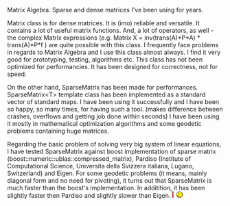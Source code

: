 
Matrix Algebra. Sparse and dense matrices I've been using for years.

Matrix class is for dense matrices. It is (imo) reliable and versatile. It contains a lot of useful matrix functions. And, a lot of operators, as well - the complex Matrix expressions (e.g. Matrix X = inv(trans(A)&#42;P&#42;A) &#42; trans(A)&#42;P&#42;f ) are quite possible with this class. I frequently face problems in regards to Matrix Algebra and I use this class almost always. I find it very good for prototyping, testing, algorithms etc. This class has not been optimized for performancies. It has been designed for correctness, not for speed.

On the other hand, SparseMatrix has been made for performances. SparseMatrix\<T\> template class has been implemented as a standard vector of standard maps. I have been using it successfully and I have been so happy, so many times, for having such a tool. (makes difference between crashes, overflows and getting job done within seconds) I have been using it mostly in mathematical optimization algorithms and some geodetic problems containing huge matrices. 

Regarding the basic problem of solving very big system of linear equations, I have tested SparseMatrix<T> against boost implementation of sparse matrix (boost::numeric::ublas::compressed_matrix<T>), Pardiso (Institute of Computational Science, Universita della Svizzera italiana, Lugano, Switzerland) and Eigen. For some geodetic problems (it means, mainly diagonal form and no need for pivoting), it turns out that SparseMatrix<T> is much faster than the boost's implementation. In additition, it has been slightly faster then Pardiso and slightly slower than Eigen. <img src="https://raw.githubusercontent.com/sasamil/WMS-TMS-Maker-Qt-GUI/master/icons/emoticons/eusa_wall.gif" alt="fail to break the wall" height="15" width="25">


